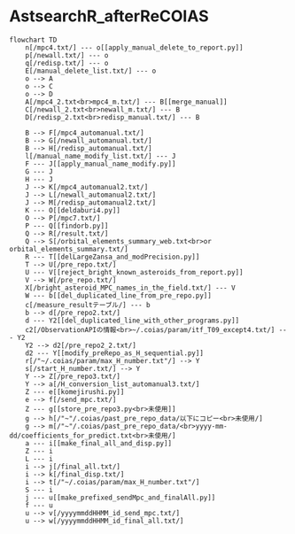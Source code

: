 # AstsearchR_afterReCOIAS

```mermaid
flowchart TD
    n[/mpc4.txt/] --- o[[apply_manual_delete_to_report.py]]
    p[/newall.txt/] --- o
    q[/redisp.txt/] --- o
    E[/manual_delete_list.txt/] --- o
    o --> A
    o --> C
    o --> D
    A[/mpc4_2.txt<br>mpc4_m.txt/] --- B[[merge_manual]]
    C[/newall_2.txt<br>newall_m.txt/] --- B
    D[/redisp_2.txt<br>redisp_manual.txt/] --- B

    B --> F[/mpc4_automanual.txt/]
    B --> G[/newall_automanual.txt/]
    B --> H[/redisp_automanual.txt/]
    l[/manual_name_modify_list.txt/] --- J
    F --- J[[apply_manual_name_modify.py]]
    G --- J
    H --- J
    J --> K[/mpc4_automanual2.txt/]
    J --> L[/newall_automanual2.txt/]
    J --> M[/redisp_automanual2.txt/]
    K --- O[[deldaburi4.py]]
    O --> P[/mpc7.txt/]
    P --- Q[[findorb.py]]
    Q --> R[/result.txt/]
    Q --> S[/orbital_elements_summary_web.txt<br>or orbital_elements_summary.txt/]
    R --- T[[delLargeZansa_and_modPrecision.py]]
    T --> U[/pre_repo.txt/]
    U --- V[[reject_bright_known_asteroids_from_report.py]]
    V --> W[/pre_repo.txt/]
    X[/bright_asteroid_MPC_names_in_the_field.txt/] --- V
	W --- b[[del_duplicated_line_from_pre_repo.py]]
	c[/measure_resultテーブル/] --- b
	b --> d[/pre_repo2.txt/]
    d --- Y2[[del_duplicated_line_with_other_programs.py]]
    c2[/ObservationAPIの情報<br>~/.coias/param/itf_T09_except4.txt/] --- Y2
    Y2 --> d2[/pre_repo2_2.txt/]
    d2 --- Y[[modify_preRepo_as_H_sequential.py]]
    r[/"~/.coias/param/max_H_number.txt"/] --> Y
    s[/start_H_number.txt/] --> Y
    Y --> Z[/pre_repo3.txt/]
    Y --> a[/H_conversion_list_automanual3.txt/]
    Z --- e[[komejirushi.py]]
    e --> f[/send_mpc.txt/]
    Z --- g[[store_pre_repo3.py<br>未使用]]
    g --> h[/"~"/.coias/past_pre_repo_data/以下にコピー<br>未使用/]
    g --> m[/"~"/.coias/past_pre_repo_data/<br>yyyy-mm-dd/coefficients_for_predict.txt<br>未使用/]
    a --- i[[make_final_all_and_disp.py]]
    Z --- i
    L --- i
    i --> j[/final_all.txt/]
    i --> k[/final_disp.txt/]
    i --> t[/"~/.coias/param/max_H_number.txt"/]
    S --- i
    j --- u[[make_prefixed_sendMpc_and_finalAll.py]]
    f --- u
    u --> v[/yyyymmddHHMM_id_send_mpc.txt/]
    u --> w[/yyyymmddHHMM_id_final_all.txt/]
``````

<!--
    click B1 "https://github.com/COIAS-program/COIAS_program_github/blob/main/src7_AstsearchR_afterReCOIAS/adjust_newH_manual.py"
    click B "https://github.com/COIAS-program/COIAS_program_github/blob/main/src7_AstsearchR_afterReCOIAS/merge_manual"
    click J "https://github.com/COIAS-program/COIAS_program_github/blob/main/src7_AstsearchR_afterReCOIAS/apply_manual_name_modify.py"
    click O "https://github.com/COIAS-program/COIAS_program_github/blob/main/src7_AstsearchR_afterReCOIAS/deldaburi4.py"
    click Q "https://github.com/COIAS-program/COIAS_program_github/blob/main/src7_AstsearchR_afterReCOIAS/findorb.py"
    click T "https://github.com/COIAS-program/COIAS_program_github/blob/main/src7_AstsearchR_afterReCOIAS/delLargeZansa_and_modPrecision.py"
    click V "https://github.com/COIAS-program/COIAS_program_github/blob/main/src7_AstsearchR_afterReCOIAS/reject_bright_known_asteroids_from_report.py"
    click Y "https://github.com/COIAS-program/COIAS_program_github/blob/main/src7_AstsearchR_afterReCOIAS/modify_preRepo_as_H_sequential.py"
    click b "https://github.com/COIAS-program/COIAS_program_github/blob/main/src7_AstsearchR_afterReCOIAS/del_duplicated_line_from_pre_repo2.py"
    click e "https://github.com/COIAS-program/COIAS_program_github/blob/main/src7_AstsearchR_afterReCOIAS/komejirushi.py"
    click g "https://github.com/COIAS-program/COIAS_program_github/blob/main/src7_AstsearchR_afterReCOIAS/store_pre_repo3.py"
    click i "https://github.com/COIAS-program/COIAS_program_github/blob/main/src7_AstsearchR_afterReCOIAS/make_final_all_and_disp.py"
    click o "https://github.com/COIAS-program/COIAS_program_github/blob/main/src7_AstsearchR_afterReCOIAS/apply_manual_delete_to_report.py"
    
    click F "https://github.com/COIAS-program/COIAS_program_github/blob/main/flowcharts/sample7/mpc4_automanual.txt"
    click G "https://github.com/COIAS-program/COIAS_program_github/blob/main/flowcharts/sample7/newall_automanual.txt"
    click H "https://github.com/COIAS-program/COIAS_program_github/blob/main/flowcharts/sample7/redisp_automanual.txt"
    click I "https://github.com/COIAS-program/COIAS_program_github/blob/main/flowcharts/sample7/H_conversion_list_automanual.txt"
    click K "https://github.com/COIAS-program/COIAS_program_github/blob/main/flowcharts/sample7/mpc4_automanual2.txt"
    click L "https://github.com/COIAS-program/COIAS_program_github/blob/main/flowcharts/sample7/newall_automanual2.txt"
    click M "https://github.com/COIAS-program/COIAS_program_github/blob/main/flowcharts/sample7/redisp_automanual2.txt"
    click N "https://github.com/COIAS-program/COIAS_program_github/blob/main/flowcharts/sample7/H_conversion_list_automanual2.txt"
    click P "https://github.com/COIAS-program/COIAS_program_github/blob/main/flowcharts/sample7/mpc7.txt"
    click R "https://github.com/COIAS-program/COIAS_program_github/blob/main/flowcharts/sample7/result.txt"
    click S "https://github.com/COIAS-program/COIAS_program_github/blob/main/flowcharts/sample7/orbital_elements_summary_web.txt"
    click U "https://github.com/COIAS-program/COIAS_program_github/blob/main/flowcharts/sample7/pre_repo.txt"
    click W "https://github.com/COIAS-program/COIAS_program_github/blob/main/flowcharts/sample7/pre_repo.txt"
    click X "https://github.com/COIAS-program/COIAS_program_github/blob/main/flowcharts/sample2/bright_asteroid_MPC_names_in_the_field.txt"
    click Z "https://github.com/COIAS-program/COIAS_program_github/blob/main/flowcharts/sample7/pre_repo3.txt"
    click a "https://github.com/COIAS-program/COIAS_program_github/blob/main/flowcharts/sample7/H_conversion_list_automanual3.txt"
    click c "https://github.com/COIAS-program/COIAS_program_github/blob/main/flowcharts/sample7/pre_repo3_sample.txt"
    click d "https://github.com/COIAS-program/COIAS_program_github/blob/main/flowcharts/sample7/pre_repo2.txt"
    click f "https://github.com/COIAS-program/COIAS_program_github/blob/main/flowcharts/sample7/send_mpc.txt"
    click j "https://github.com/COIAS-program/COIAS_program_github/blob/main/flowcharts/sample7/final_all.txt"
    click k "https://github.com/COIAS-program/COIAS_program_github/blob/main/flowcharts/sample7/final_disp.txt"
    click l "https://github.com/COIAS-program/COIAS_program_github/blob/main/flowcharts/sample7/manual_name_modify_list.txt"
    click m "https://github.com/COIAS-program/COIAS_program_github/blob/main/flowcharts/sample7/coefficients_for_predict.txt"
    click A "https://github.com/COIAS-program/COIAS_program_github/blob/main/flowcharts/sample7/mpc4_2.txt"
    click C "https://github.com/COIAS-program/COIAS_program_github/blob/main/flowcharts/sample7/newall_2.txt"
    click D "https://github.com/COIAS-program/COIAS_program_github/blob/main/flowcharts/sample7/redisp_2.txt"
    click r "https://github.com/COIAS-program/COIAS_program_github/blob/main/flowcharts/sample5/max_H_number.txt"
    click s "https://github.com/COIAS-program/COIAS_program_github/blob/main/flowcharts/sample5/start_H_number.txt"
    click t "https://github.com/COIAS-program/COIAS_program_github/blob/main/flowcharts/sample5/max_H_number.txt"
-->